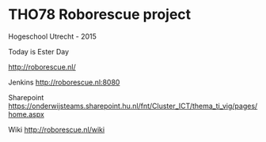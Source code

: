 # THO78 Roborescue project

Hogeschool Utrecht - 2015

Today is Ester Day

http://roborescue.nl/

Jenkins http://roborescue.nl:8080

Sharepoint https://onderwijsteams.sharepoint.hu.nl/fnt/Cluster_ICT/thema_ti_vig/pages/home.aspx

Wiki http://roborescue.nl/wiki
